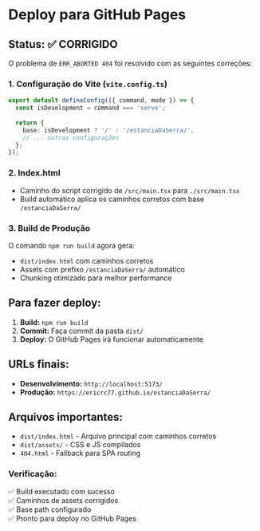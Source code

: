 # Deploy para GitHub Pages

## Status: ✅ CORRIGIDO

O problema de `ERR_ABORTED 404` foi resolvido com as seguintes correções:

### 1. Configuração do Vite (`vite.config.ts`)
```typescript
export default defineConfig(({ command, mode }) => {
  const isDevelopment = command === 'serve';
  
  return {
    base: isDevelopment ? '/' : '/estanciaDaSerra/',
    // ... outras configurações
  };
});
```

### 2. Index.html
- Caminho do script corrigido de `/src/main.tsx` para `./src/main.tsx`
- Build automático aplica os caminhos corretos com base `/estanciaDaSerra/`

### 3. Build de Produção
O comando `npm run build` agora gera:
- `dist/index.html` com caminhos corretos
- Assets com prefixo `/estanciaDaSerra/` automático
- Chunking otimizado para melhor performance

## Para fazer deploy:

1. **Build:** `npm run build`
2. **Commit:** Faça commit da pasta `dist/`
3. **Deploy:** O GitHub Pages irá funcionar automaticamente

## URLs finais:
- **Desenvolvimento:** `http://localhost:5173/`
- **Produção:** `https://ericrc77.github.io/estanciaDaSerra/`

## Arquivos importantes:
- `dist/index.html` - Arquivo principal com caminhos corretos
- `dist/assets/` - CSS e JS compilados
- `404.html` - Fallback para SPA routing

### Verificação:
✅ Build executado com sucesso  
✅ Caminhos de assets corrigidos  
✅ Base path configurado  
✅ Pronto para deploy no GitHub Pages
